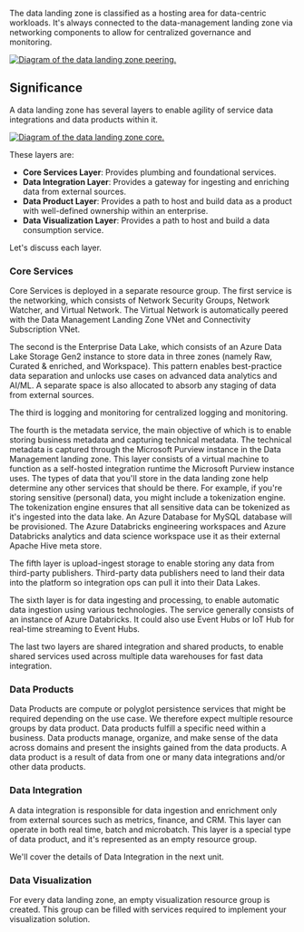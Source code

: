 The data landing zone is classified as a hosting area for data-centric workloads. It's always connected to the data-management landing zone via networking components to allow for centralized governance and monitoring.

[![Diagram of the data landing zone peering.](../media/single-data-landing-zone-peered.png)](../media/single-data-landing-zone-peered.png)

## Significance

A data landing zone has several layers to enable agility of service data integrations and data products within it.

[![Diagram of the data landing zone core.](../media/data-landing-zone-core.png)](../media/data-landing-zone-core.png)

These layers are:

- **Core Services Layer**: Provides plumbing and foundational services.
- **Data Integration Layer**: Provides a gateway for ingesting and enriching data from external sources.
- **Data Product Layer**: Provides a path to host and build data as a product with well-defined ownership within an enterprise.
- **Data Visualization Layer**: Provides a path to host and build a data consumption service.

Let's discuss each layer.

### Core Services

Core Services is deployed in a separate resource group. The first service is the networking, which consists of Network Security Groups, Network Watcher, and Virtual Network. The Virtual Network is automatically peered with the Data Management Landing Zone VNet and Connectivity Subscription VNet.

The second is the Enterprise Data Lake, which consists of an Azure Data Lake Storage Gen2 instance to store data in three zones (namely Raw, Curated & enriched, and Workspace). This pattern enables best-practice data separation and unlocks use cases on advanced data analytics and AI/ML. A separate space is also allocated to absorb any staging of data from external sources.

The third is logging and monitoring for centralized logging and monitoring.

The fourth is the metadata service, the main objective of which is to enable storing business metadata and capturing technical metadata. The technical metadata is captured through the Microsoft Purview instance in the Data Management landing zone. This layer consists of a virtual machine to function as a self-hosted integration runtime the Microsoft Purview instance uses. The types of data that you'll store in the data landing zone help determine any other services that should be there. For example, if you're storing sensitive (personal) data, you might include a tokenization engine. The tokenization engine ensures that all sensitive data can be tokenized as it's ingested into the data lake. An Azure Database for MySQL database will be provisioned. The Azure Databricks engineering workspaces and Azure Databricks analytics and data science workspace use it as their external Apache Hive meta store.
  
The fifth layer is upload-ingest storage to enable storing any data from third-party publishers. Third-party data publishers need to land their data into the platform so integration ops can pull it into their Data Lakes.

The sixth layer is for data ingesting and processing, to enable automatic data ingestion using various technologies. The service generally consists of an instance of Azure Databricks. It could also use Event Hubs or IoT Hub for real-time streaming to Event Hubs.

The last two layers are shared integration and shared products, to enable shared services used across multiple data warehouses for fast data integration.

### Data Products

Data Products are compute or polyglot persistence services that might be required depending on the use case. We therefore expect multiple resource groups by data product. Data products fulfill a specific need within a business. Data products manage, organize, and make sense of the data across domains and present the insights gained from the data products. A data product is a result of data from one or many data integrations and/or other data products.

### Data Integration

A data integration is responsible for data ingestion and enrichment only from external sources such as metrics, finance, and CRM. This layer can operate in both real time, batch and microbatch. This layer is a special type of data product, and it's represented as an empty resource group.

We'll cover the details of Data Integration in the next unit.

### Data Visualization

For every data landing zone, an empty visualization resource group is created. This group can be filled with services required to implement your visualization solution.
